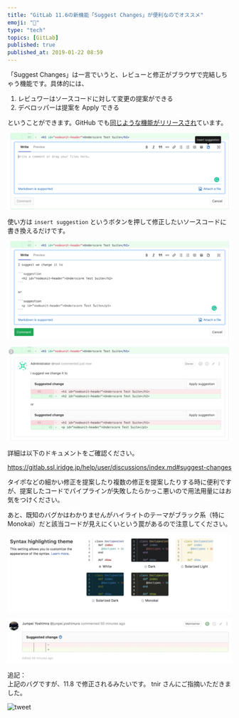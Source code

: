 ```yaml
---
title: "GitLab 11.6の新機能「Suggest Changes」が便利なのでオススメ"
emoji: "🦊"
type: "tech"
topics: [GitLab]
published: true
published_at: 2019-01-22 08:59
---
```


「Suggest Changes」は一言でいうと、レビューと修正がブラウザで完結しちゃう機能です。具体的には、

1. レビュワーはソースコードに対して変更の提案ができる
1. デベロッパーは提案を Apply できる

ということができます。GitHub でも[同じような機能がリリースされ](https://help.github.com/articles/incorporating-feedback-in-your-pull-request/#applying-a-suggested-change)ています。

![image](/images/hatena/20190122200050.png)

使い方は `insert suggestion` というボタンを押して修正したいソースコードに書き換えるだけです。

![image](/images/hatena/20190122200107.png)

![image](/images/hatena/20190122200124.png)

詳細は以下のドキュメントをご確認ください。

https://gitlab.ssl.iridge.jp/help/user/discussions/index.md#suggest-changes

タイポなどの細かい修正を提案したり複数の修正を提案したりする時に便利ですが、提案したコードでパイプラインが失敗したらかっこ悪いので用法用量にはお気をつけください。

あと、既知のバグかはわかりませんがハイライトのテーマがブラック系（特に Monokai）だと該当コードが見えにくいという罠があるので注意してください。

![image](/images/hatena/20190122200544.png)

![image](/images/hatena/20190122200558.png)

追記：  
上記のバグですが、11.8 で修正されるみたいです。 tnir さんにご指摘いただきました。

![tweet](https://twitter.com/tn961ir/status/1088321239356125190)
